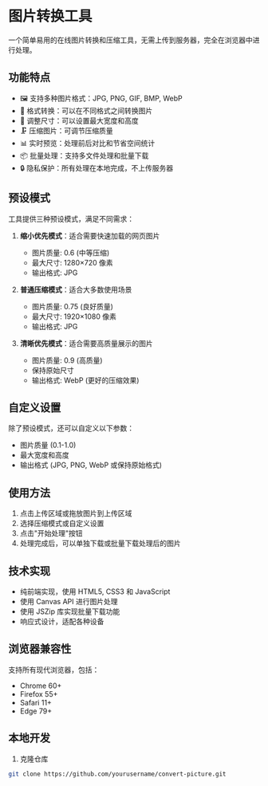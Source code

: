 # 图片转换工具

一个简单易用的在线图片转换和压缩工具，无需上传到服务器，完全在浏览器中进行处理。

## 功能特点

- 🖼️ 支持多种图片格式：JPG, PNG, GIF, BMP, WebP
- 🔄 格式转换：可以在不同格式之间转换图片
- 📏 调整尺寸：可以设置最大宽度和高度
- 🗜️ 压缩图片：可调节压缩质量
- 📊 实时预览：处理前后对比和节省空间统计
- 📦 批量处理：支持多文件处理和批量下载
- 🔒 隐私保护：所有处理在本地完成，不上传服务器

## 预设模式

工具提供三种预设模式，满足不同需求：

1. **缩小优先模式**：适合需要快速加载的网页图片
   - 图片质量: 0.6 (中等压缩)
   - 最大尺寸: 1280×720 像素
   - 输出格式: JPG

2. **普通压缩模式**：适合大多数使用场景
   - 图片质量: 0.75 (良好质量)
   - 最大尺寸: 1920×1080 像素
   - 输出格式: JPG

3. **清晰优先模式**：适合需要高质量展示的图片
   - 图片质量: 0.9 (高质量)
   - 保持原始尺寸
   - 输出格式: WebP (更好的压缩效果)

## 自定义设置

除了预设模式，还可以自定义以下参数：

- 图片质量 (0.1-1.0)
- 最大宽度和高度
- 输出格式 (JPG, PNG, WebP 或保持原始格式)

## 使用方法

1. 点击上传区域或拖放图片到上传区域
2. 选择压缩模式或自定义设置
3. 点击"开始处理"按钮
4. 处理完成后，可以单独下载或批量下载处理后的图片

## 技术实现

- 纯前端实现，使用 HTML5, CSS3 和 JavaScript
- 使用 Canvas API 进行图片处理
- 使用 JSZip 库实现批量下载功能
- 响应式设计，适配各种设备

## 浏览器兼容性

支持所有现代浏览器，包括：

- Chrome 60+
- Firefox 55+
- Safari 11+
- Edge 79+

## 本地开发

1. 克隆仓库
```bash
git clone https://github.com/yourusername/convert-picture.git